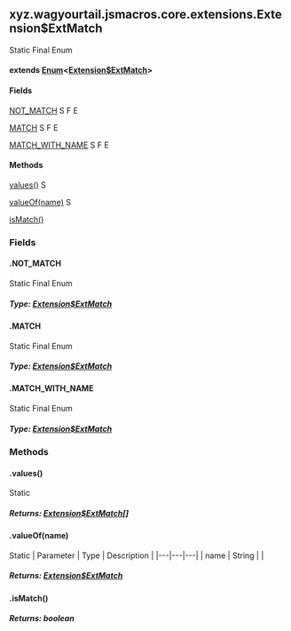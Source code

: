 

xyz.wagyourtail.jsmacros.core.extensions.Extension$ExtMatch
-----------------------------------------------------------

Static
Final
Enum
#### extends [Enum](https://docs.oracle.com/javase/8/docs/api/index.html?java/lang/Enum.html)<[Extension$ExtMatch](#)>

#### Fields

[NOT\_MATCH](#NOT_MATCH)
S
F
E


[MATCH](#MATCH)
S
F
E


[MATCH\_WITH\_NAME](#MATCH_WITH_NAME)
S
F
E



#### Methods

[values()](#values-)
S


[valueOf(name)](#valueOf-String-)
S


[isMatch()](#isMatch-)



### Fields

#### .NOT\_MATCH

Static
Final
Enum

##### Type: [Extension$ExtMatch](#)



#### .MATCH

Static
Final
Enum

##### Type: [Extension$ExtMatch](#)



#### .MATCH\_WITH\_NAME

Static
Final
Enum

##### Type: [Extension$ExtMatch](#)



### Methods

#### .values()

Static

##### Returns: [Extension$ExtMatch](#)[]



#### .valueOf(name)

Static
| Parameter | Type | Description |
|---|---|---|
| name | String |  |

##### Returns: [Extension$ExtMatch](#)



#### .isMatch()


##### Returns: boolean




